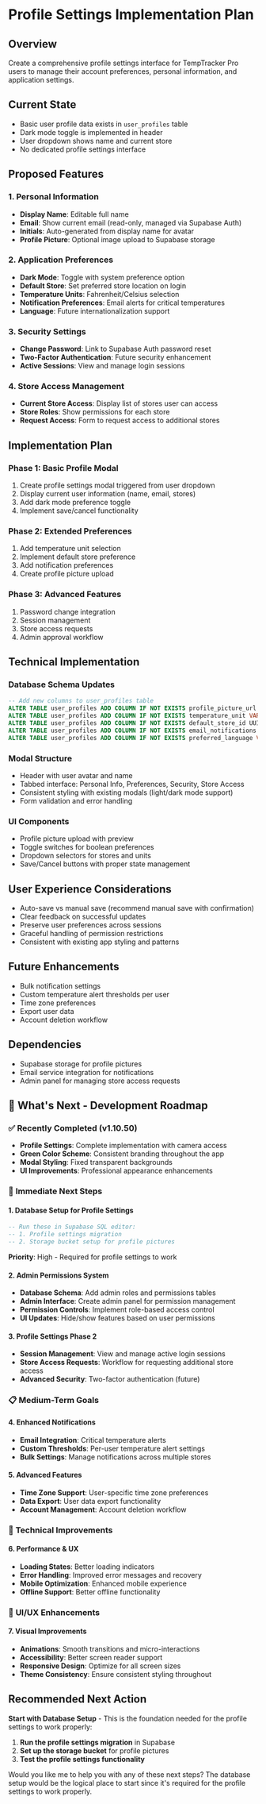 # Profile Settings Implementation Plan

## Overview
Create a comprehensive profile settings interface for TempTracker Pro users to manage their account preferences, personal information, and application settings.

## Current State
- Basic user profile data exists in `user_profiles` table
- Dark mode toggle is implemented in header
- User dropdown shows name and current store
- No dedicated profile settings interface

## Proposed Features

### 1. Personal Information
- **Display Name**: Editable full name
- **Email**: Show current email (read-only, managed via Supabase Auth)
- **Initials**: Auto-generated from display name for avatar
- **Profile Picture**: Optional image upload to Supabase storage

### 2. Application Preferences
- **Dark Mode**: Toggle with system preference option
- **Default Store**: Set preferred store location on login
- **Temperature Units**: Fahrenheit/Celsius selection
- **Notification Preferences**: Email alerts for critical temperatures
- **Language**: Future internationalization support

### 3. Security Settings
- **Change Password**: Link to Supabase Auth password reset
- **Two-Factor Authentication**: Future security enhancement
- **Active Sessions**: View and manage login sessions

### 4. Store Access Management
- **Current Store Access**: Display list of stores user can access
- **Store Roles**: Show permissions for each store
- **Request Access**: Form to request access to additional stores

## Implementation Plan

### Phase 1: Basic Profile Modal
1. Create profile settings modal triggered from user dropdown
2. Display current user information (name, email, stores)
3. Add dark mode preference toggle
4. Implement save/cancel functionality

### Phase 2: Extended Preferences
1. Add temperature unit selection
2. Implement default store preference
3. Add notification preferences
4. Create profile picture upload

### Phase 3: Advanced Features
1. Password change integration
2. Session management
3. Store access requests
4. Admin approval workflow

## Technical Implementation

### Database Schema Updates
```sql
-- Add new columns to user_profiles table
ALTER TABLE user_profiles ADD COLUMN IF NOT EXISTS profile_picture_url TEXT;
ALTER TABLE user_profiles ADD COLUMN IF NOT EXISTS temperature_unit VARCHAR(1) DEFAULT 'F';
ALTER TABLE user_profiles ADD COLUMN IF NOT EXISTS default_store_id UUID REFERENCES stores(id);
ALTER TABLE user_profiles ADD COLUMN IF NOT EXISTS email_notifications BOOLEAN DEFAULT true;
ALTER TABLE user_profiles ADD COLUMN IF NOT EXISTS preferred_language VARCHAR(5) DEFAULT 'en';
```

### Modal Structure
- Header with user avatar and name
- Tabbed interface: Personal Info, Preferences, Security, Store Access
- Consistent styling with existing modals (light/dark mode support)
- Form validation and error handling

### UI Components
- Profile picture upload with preview
- Toggle switches for boolean preferences
- Dropdown selectors for stores and units
- Save/Cancel buttons with proper state management

## User Experience Considerations
- Auto-save vs manual save (recommend manual save with confirmation)
- Clear feedback on successful updates
- Preserve user preferences across sessions
- Graceful handling of permission restrictions
- Consistent with existing app styling and patterns

## Future Enhancements
- Bulk notification settings
- Custom temperature alert thresholds per user
- Time zone preferences
- Export user data
- Account deletion workflow

## Dependencies
- Supabase storage for profile pictures
- Email service integration for notifications
- Admin panel for managing store access requests

## 🚀 **What's Next - Development Roadmap**

### ✅ **Recently Completed (v1.10.50)**
- **Profile Settings**: Complete implementation with camera access
- **Green Color Scheme**: Consistent branding throughout the app
- **Modal Styling**: Fixed transparent backgrounds
- **UI Improvements**: Professional appearance enhancements

### 🎯 **Immediate Next Steps**

#### 1. **Database Setup for Profile Settings**
```sql
-- Run these in Supabase SQL editor:
-- 1. Profile settings migration
-- 2. Storage bucket setup for profile pictures
```
**Priority**: High - Required for profile settings to work

#### 2. **Admin Permissions System** 
- **Database Schema**: Add admin roles and permissions tables
- **Admin Interface**: Create admin panel for permission management
- **Permission Controls**: Implement role-based access control
- **UI Updates**: Hide/show features based on user permissions

#### 3. **Profile Settings Phase 2**
- **Session Management**: View and manage active login sessions
- **Store Access Requests**: Workflow for requesting additional store access
- **Advanced Security**: Two-factor authentication (future)

### 📋 **Medium-Term Goals**

#### 4. **Enhanced Notifications**
- **Email Integration**: Critical temperature alerts
- **Custom Thresholds**: Per-user temperature alert settings
- **Bulk Settings**: Manage notifications across multiple stores

#### 5. **Advanced Features**
- **Time Zone Support**: User-specific time zone preferences
- **Data Export**: User data export functionality
- **Account Management**: Account deletion workflow

### 🔧 **Technical Improvements**

#### 6. **Performance & UX**
- **Loading States**: Better loading indicators
- **Error Handling**: Improved error messages and recovery
- **Mobile Optimization**: Enhanced mobile experience
- **Offline Support**: Better offline functionality

### 🎨 **UI/UX Enhancements**

#### 7. **Visual Improvements**
- **Animations**: Smooth transitions and micro-interactions
- **Accessibility**: Better screen reader support
- **Responsive Design**: Optimize for all screen sizes
- **Theme Consistency**: Ensure consistent styling throughout

##  **Recommended Next Action**

**Start with Database Setup** - This is the foundation needed for the profile settings to work properly:

1. **Run the profile settings migration** in Supabase
2. **Set up the storage bucket** for profile pictures
3. **Test the profile settings functionality**

Would you like me to help you with any of these next steps? The database setup would be the logical place to start since it's required for the profile settings to work properly.